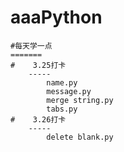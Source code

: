 # aaaPython
    #每天学一点
    =======
    #    3.25打卡
        -----
            name.py
            message.py
            merge string.py
            tabs.py
    #    3.26打卡
        -----
            delete blank.py
             
